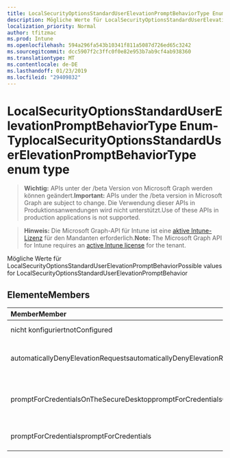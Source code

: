 ```yaml
---
title: LocalSecurityOptionsStandardUserElevationPromptBehaviorType Enum-Typ
description: Mögliche Werte für LocalSecurityOptionsStandardUserElevationPromptBehavior
localization_priority: Normal
author: tfitzmac
ms.prod: Intune
ms.openlocfilehash: 594a296fa543b10341f811a5087d726ed65c3242
ms.sourcegitcommit: dcc5907f2c3ffc0f0e82e953b7ab9cf4ab938360
ms.translationtype: MT
ms.contentlocale: de-DE
ms.lasthandoff: 01/23/2019
ms.locfileid: "29409832"
---
```

# <a name="localsecurityoptionsstandarduserelevationpromptbehaviortype-enum-type"></a><span data-ttu-id="3a078-103">LocalSecurityOptionsStandardUserElevationPromptBehaviorType Enum-Typ</span><span class="sxs-lookup"><span data-stu-id="3a078-103">localSecurityOptionsStandardUserElevationPromptBehaviorType enum type</span></span>

> <span data-ttu-id="3a078-104">**Wichtig:** APIs unter der /beta Version von Microsoft Graph werden können geändert.</span><span class="sxs-lookup"><span data-stu-id="3a078-104">**Important:** APIs under the /beta version in Microsoft Graph are subject to change.</span></span> <span data-ttu-id="3a078-105">Die Verwendung dieser APIs in Produktionsanwendungen wird nicht unterstützt.</span><span class="sxs-lookup"><span data-stu-id="3a078-105">Use of these APIs in production applications is not supported.</span></span>

> <span data-ttu-id="3a078-106">**Hinweis:** Die Microsoft Graph-API für Intune ist eine [aktive Intune-Lizenz](https://go.microsoft.com/fwlink/?linkid=839381) für den Mandanten erforderlich.</span><span class="sxs-lookup"><span data-stu-id="3a078-106">**Note:** The Microsoft Graph API for Intune requires an [active Intune license](https://go.microsoft.com/fwlink/?linkid=839381) for the tenant.</span></span>

<span data-ttu-id="3a078-107">Mögliche Werte für LocalSecurityOptionsStandardUserElevationPromptBehavior</span><span class="sxs-lookup"><span data-stu-id="3a078-107">Possible values for LocalSecurityOptionsStandardUserElevationPromptBehavior</span></span>

## <a name="members"></a><span data-ttu-id="3a078-108">Elemente</span><span class="sxs-lookup"><span data-stu-id="3a078-108">Members</span></span>
|<span data-ttu-id="3a078-109">Member</span><span class="sxs-lookup"><span data-stu-id="3a078-109">Member</span></span>|<span data-ttu-id="3a078-110">Wert</span><span class="sxs-lookup"><span data-stu-id="3a078-110">Value</span></span>|<span data-ttu-id="3a078-111">Beschreibung</span><span class="sxs-lookup"><span data-stu-id="3a078-111">Description</span></span>|
|:---|:---|:---|
|<span data-ttu-id="3a078-112">nicht konfiguriert</span><span class="sxs-lookup"><span data-stu-id="3a078-112">notConfigured</span></span>|<span data-ttu-id="3a078-113">0</span><span class="sxs-lookup"><span data-stu-id="3a078-113">0</span></span>|<span data-ttu-id="3a078-114">Nicht konfiguriert</span><span class="sxs-lookup"><span data-stu-id="3a078-114">Not Configured</span></span>|
|<span data-ttu-id="3a078-115">automaticallyDenyElevationRequests</span><span class="sxs-lookup"><span data-stu-id="3a078-115">automaticallyDenyElevationRequests</span></span>|<span data-ttu-id="3a078-116">1</span><span class="sxs-lookup"><span data-stu-id="3a078-116">1</span></span>|<span data-ttu-id="3a078-117">Ablehnen Sie automatisch Elevation-Anforderungen</span><span class="sxs-lookup"><span data-stu-id="3a078-117">Automatically deny elevation requests</span></span>|
|<span data-ttu-id="3a078-118">promptForCredentialsOnTheSecureDesktop</span><span class="sxs-lookup"><span data-stu-id="3a078-118">promptForCredentialsOnTheSecureDesktop</span></span>|<span data-ttu-id="3a078-119">2</span><span class="sxs-lookup"><span data-stu-id="3a078-119">2</span></span>|<span data-ttu-id="3a078-120">Aufforderung zur erneuten Eingabe auf dem sicheren desktop</span><span class="sxs-lookup"><span data-stu-id="3a078-120">Prompt for credentials on the secure desktop</span></span>|
|<span data-ttu-id="3a078-121">promptForCredentials</span><span class="sxs-lookup"><span data-stu-id="3a078-121">promptForCredentials</span></span>|<span data-ttu-id="3a078-122">3</span><span class="sxs-lookup"><span data-stu-id="3a078-122">3</span></span>|<span data-ttu-id="3a078-123">Aufforderung zur erneuten Eingabe</span><span class="sxs-lookup"><span data-stu-id="3a078-123">Prompt for credentials</span></span>|




